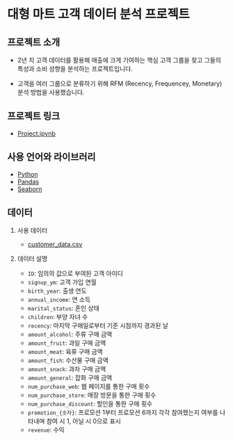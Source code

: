 # 대형 마트 고객 데이터 분석 프로젝트

## 프로젝트 소개

* 2년 치 고객 데이터를 활용해 매출에 크게 기여하는 핵심 고객 그룹을 찾고 그들의 특성과 소비 성향을 분석하는 프로젝트입니다.

* 고객을 여러 그룹으로 분류하기 위해 RFM (Recency, Frequencey, Monetary) 분석 방법을 사용했습니다.

## 프로젝트 링크

* [Project.ipynb](https://github.com/jbcolby0063/Mart-Data-Project/blob/main/Project.ipynb)

## 사용 언어와 라이브러리

* [Python](https://www.python.org/)
* [Pandas](https://pandas.pydata.org/)
* [Seaborn](https://seaborn.pydata.org/)

## 데이터

1. 사용 데이터
    * [customer_data.csv](https://github.com/jbcolby0063/Mart-Data-Project/blob/main/data/customer_data.csv)

2. 데이터 설명
    * `ID`: 임의의 값으로 부여된 고객 아이디
    * `signup_ym`: 고객 가입 연월
    * `birth_year`: 출생 연도
    * `annual_income`: 연 소득
    * `marital_status`: 혼인 상태
    * `children`: 부양 자녀 수
    * `recency`: 마지막 구매일로부터 기준 시점까지 경과된 날
    * `amount_alcohol`: 주류 구매 금액
    * `amount_fruit`: 과일 구매 금액
    * `amount_meat`: 육류 구매 금액
    * `amount_fish`: 수산물 구매 금액
    * `amount_snack`: 과자 구매 금액
    * `amount_general`: 잡화 구매 금액
    * `num_purchase_web`: 웹 페이지를 통한 구매 횟수
    * `num_purchase_store`: 매장 방문을 통한 구매 횟수
    * `num_purchase_discount`: 할인을 통한 구매 횟수
    * `promotion_{숫자}`: 프로모션 1부터 프로모션 6까지 각각 참여했는지 여부를 나타내며 참여 시 1, 아닐 시 0으로 표시
    * `revenue`: 수익